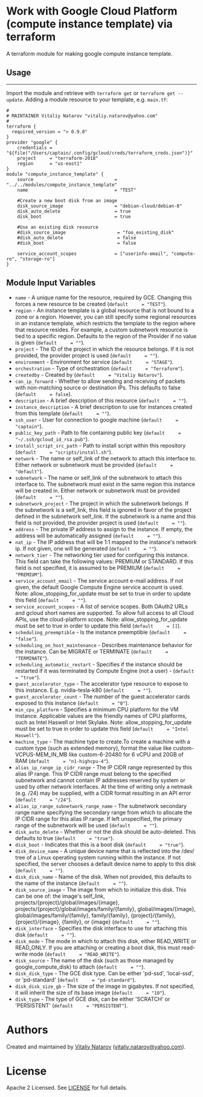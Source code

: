 # Work with Google Cloud  Platform (compute instance template) via terraform

A terraform module for making google compute instance template.

## Usage
--------

Import the module and retrieve with ```terraform get``` or ```terraform get --update```. Adding a module resource to your template, e.g. `main.tf`:

```
#
# MAINTAINER Vitaliy Natarov "vitaliy.natarov@yahoo.com"
#
terraform {
  required_version = "> 0.9.0"
}
provider "google" {
    credentials = "${file("/Users/captain/.config/gcloud/creds/terraform_creds.json")}"
    project     = "terraform-2018"
    region      = "us-east1"
}
module "compute_instance_template" {
    source                              = "../../modules/compute_instance_template"
    name                                = "TEST"

    #Create a new boot disk from an image
    disk_source_image                   = "debian-cloud/debian-8"
    disk_auto_delete                    = true
    disk_boot                           = true

    #Use an existing disk resource
    #disk_source_image                   = "foo_existing_disk"
    #disk_auto_delete                    = false
    #disk_boot                           = false

    service_account_scopes              = ["userinfo-email", "compute-ro", "storage-ro"]
}
```

Module Input Variables
----------------------
- `name` - A unique name for the resource, required by GCE. Changing this forces a new resource to be created (`default     = "TEST"`).
- `region` - An instance template is a global resource that is not bound to a zone or a region. However, you can still specify some regional resources in an instance template, which restricts the template to the region where that resource resides. For example, a custom subnetwork resource is tied to a specific region. Defaults to the region of the Provider if no value is given (`default     = ""`).
- `project` - The ID of the project in which the resource belongs. If it is not provided, the provider project is used (`default     = ""`).
- `environment` - Environment for service (`default     = "STAGE"`).
- `orchestration` - Type of orchestration (`default     = "Terraform"`).
- `createdby` - Created by (`default     = "Vitaliy Natarov"`).
- `can_ip_forward` - Whether to allow sending and receiving of packets with non-matching source or destination IPs. This defaults to false (`default     = false`).
- `description` - A brief description of this resource (`default     = ""`).
- `instance_description` - A brief description to use for instances created from this template (`default     = ""`).
- `ssh_user` - User for connection to google machine (`default     = "captain"`).
- `public_key_path` - Path to file containing public key (`default     = "~/.ssh/gcloud_id_rsa.pub"`).
- `install_script_src_path` - Path to install script within this repository (`default     = "scripts/install.sh"`).
- `network` - The name or self_link of the network to attach this interface to. Either network or subnetwork must be provided (`default     = "default"`).
- `subnetwork` - The name or self_link of the subnetwork to attach this interface to. The subnetwork must exist in the same region this instance will be created in. Either network or subnetwork must be provided (`default     = ""`).
- `subnetwork_project` - The project in which the subnetwork belongs. If the subnetwork is a self_link, this field is ignored in favor of the project defined in the subnetwork self_link. If the subnetwork is a name and this field is not provided, the provider project is used (`default     = ""`).
- `address` - The private IP address to assign to the instance. If empty, the address will be automatically assigned (`default     = ""`).
- `nat_ip` - The IP address that will be 1:1 mapped to the instance's network ip. If not given, one will be generated (`default     = ""`).
- `network_tier` - The networking tier used for configuring this instance. This field can take the following values: PREMIUM or STANDARD. If this field is not specified, it is assumed to be PREMIUM (`default     = "PREMIUM"`).
- `service_account_email` - The service account e-mail address. If not given, the default Google Compute Engine service account is used. Note: allow_stopping_for_update must be set to true in order to update this field (`default     = ""`).
- `service_account_scopes` - A list of service scopes. Both OAuth2 URLs and gcloud short names are supported. To allow full access to all Cloud APIs, use the cloud-platform scope. Note: allow_stopping_for_update must be set to true in order to update this field (`default     = []`).
- `scheduling_preemptible` - Is the instance preemptible (`default     = "false"`).
- `scheduling_on_host_maintenance` - Describes maintenance behavior for the instance. Can be MIGRATE or TERMINATE (`default     = "TERMINATE"`).
- `scheduling_automatic_restart` - Specifies if the instance should be restarted if it was terminated by Compute Engine (not a user) - (`default     = "true"`).
- `guest_accelerator_type` - The accelerator type resource to expose to this instance. E.g. nvidia-tesla-k80 (`default     = ""`).
- `guest_accelerator_count` - The number of the guest accelerator cards exposed to this instance (`default     = "0"`).
- `min_cpu_platform` - Specifies a minimum CPU platform for the VM instance. Applicable values are the friendly names of CPU platforms, such as Intel Haswell or Intel Skylake. Note: allow_stopping_for_update must be set to true in order to update this field (`default     = "Intel Haswell"`).
- `machine_type` - The machine type to create.To create a machine with a custom type (such as extended memory), format the value like custom-VCPUS-MEM_IN_MB like custom-6-20480 for 6 vCPU and 20GB of RAM (`default     = "n1-highcpu-4"`).
- `alias_ip_range_ip_cidr_range` - The IP CIDR range represented by this alias IP range. This IP CIDR range must belong to the specified subnetwork and cannot contain IP addresses reserved by system or used by other network interfaces. At the time of writing only a netmask (e.g. /24) may be supplied, with a CIDR format resulting in an API error (`default     = "/24"`).
- `alias_ip_range_subnetwork_range_name` - The subnetwork secondary range name specifying the secondary range from which to allocate the IP CIDR range for this alias IP range. If left unspecified, the primary range of the subnetwork will be used (`default     = ""`).
- `disk_auto_delete` - Whether or not the disk should be auto-deleted. This defaults to true (`default     = "true"`).
- `disk_boot` - Indicates that this is a boot disk (`default     = "true"`).
- `disk_device_name` - A unique device name that is reflected into the /dev/ tree of a Linux operating system running within the instance. If not specified, the server chooses a default device name to apply to this disk (`default     = ""`).
- `disk_disk_name` - Name of the disk. When not provided, this defaults to the name of the instance (`default     = ""`).
- `disk_source_image` - The image from which to initialize this disk. This can be one of: the image's self_link, projects/{project}/global/images/{image}, projects/{project}/global/images/family/{family}, global/images/{image}, global/images/family/{family}, family/{family}, {project}/{family}, {project}/{image}, {family}, or {image}  (`default     = ""`).
- `disk_interface` - Specifies the disk interface to use for attaching this disk (`default     = ""`).
- `disk_mode` - The mode in which to attach this disk, either READ_WRITE or READ_ONLY. If you are attaching or creating a boot disk, this must read-write mode (`default     = "READ_WRITE"`).
- `disk_source` - The name of the disk (such as those managed by google_compute_disk) to attach (`default     = ""`).
- `disk_disk_type` - The GCE disk type. Can be either 'pd-ssd', 'local-ssd', or 'pd-standard' (`default     = "pd-standard"`).
- `disk_disk_size_gb` - The size of the image in gigabytes. If not specified, it will inherit the size of its base image (`default     = "10"`).
- `disk_type` - The type of GCE disk, can be either 'SCRATCH' or 'PERSISTENT' (`default     = "PERSISTENT"`).

Authors
=======

Created and maintained by [Vitaliy Natarov](https://github.com/SebastianUA)
(vitaliy.natarov@yahoo.com).

License
=======

Apache 2 Licensed. See [LICENSE](https://github.com/SebastianUA/terraform/blob/master/LICENSE) for full details.
